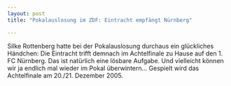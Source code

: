 ```yaml
---
layout: post
title: "Pokalauslosung im ZDF: Eintracht empfängt Nürnberg"

---
```


Silke Rottenberg hatte bei der Pokalauslosung durchaus ein glückliches Händchen: Die Eintracht trifft demnach im Achtelfinale zu Hause auf den 1. FC Nürnberg. Das ist natürlich eine lösbare Aufgabe. Und vielleicht können wir ja endlich mal wieder im Pokal überwintern... Gespielt wird das Achtelfinale am 20./21. Dezember 2005.


